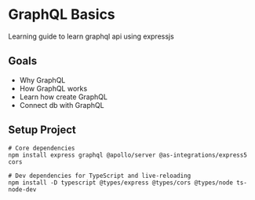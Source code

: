 # GraphQL Basics
Learning guide to learn graphql api using expressjs


## Goals
- Why GraphQL
- How GraphQL works
- Learn how create GraphQL
- Connect db with GraphQL


## Setup Project
```shell
# Core dependencies
npm install express graphql @apollo/server @as-integrations/express5 cors

# Dev dependencies for TypeScript and live-reloading
npm install -D typescript @types/express @types/cors @types/node ts-node-dev
```